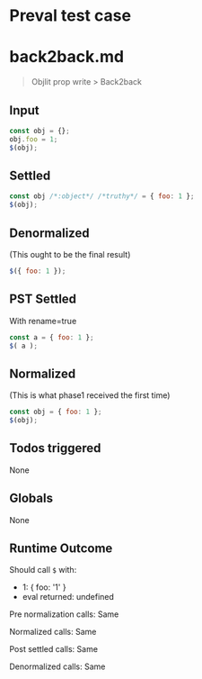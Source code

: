 # Preval test case

# back2back.md

> Objlit prop write > Back2back
>
>

## Input

`````js filename=intro
const obj = {};
obj.foo = 1;
$(obj);
`````


## Settled


`````js filename=intro
const obj /*:object*/ /*truthy*/ = { foo: 1 };
$(obj);
`````


## Denormalized
(This ought to be the final result)

`````js filename=intro
$({ foo: 1 });
`````


## PST Settled
With rename=true

`````js filename=intro
const a = { foo: 1 };
$( a );
`````


## Normalized
(This is what phase1 received the first time)

`````js filename=intro
const obj = { foo: 1 };
$(obj);
`````


## Todos triggered


None


## Globals


None


## Runtime Outcome


Should call `$` with:
 - 1: { foo: '1' }
 - eval returned: undefined

Pre normalization calls: Same

Normalized calls: Same

Post settled calls: Same

Denormalized calls: Same
